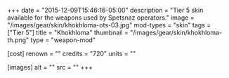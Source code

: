 +++
date = "2015-12-09T15:46:16-05:00"
description = "Tier 5 skin available for the weapons used by Spetsnaz operators."
image = "/images/gear/skin/khokhloma-ots-03.jpg"
mod-types = "skin"
tags = ["Tier 5"]
title = "Khokhloma"
thumbnail = "/images/gear/skin/khokhloma-th.png"
type = "weapon-mod"

[cost]
  renown = ""
  credits = "720"
  units = ""

[images]
  alt = ""
  src = ""
+++
